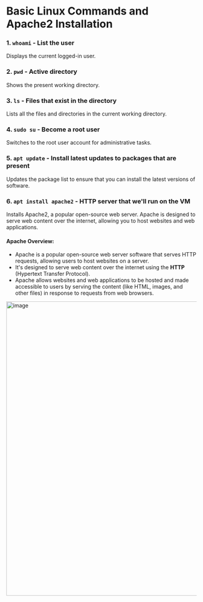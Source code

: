 # Basic Linux Commands and Apache2 Installation

### 1. `whoami` - List the user
Displays the current logged-in user.

### 2. `pwd` - Active directory
Shows the present working directory.

### 3. `ls` - Files that exist in the directory
Lists all the files and directories in the current working directory.

### 4. `sudo su` - Become a root user
Switches to the root user account for administrative tasks.

### 5. `apt update` - Install latest updates to packages that are present
Updates the package list to ensure that you can install the latest versions of software.

### 6. `apt install apache2` - HTTP server that we'll run on the VM
Installs Apache2, a popular open-source web server. Apache is designed to serve web content over the internet, allowing you to host websites and web applications.

#### Apache Overview:
- Apache is a popular open-source web server software that serves HTTP requests, allowing users to host websites on a server.
- It's designed to serve web content over the internet using the **HTTP** (Hypertext Transfer Protocol).
- Apache allows websites and web applications to be hosted and made accessible to users by serving the content (like HTML, images, and other files) in response to requests from web browsers.


<img width="778" alt="image" src="https://github.com/user-attachments/assets/84bbb1aa-9d8c-45a8-ba66-63d48738518d" />

